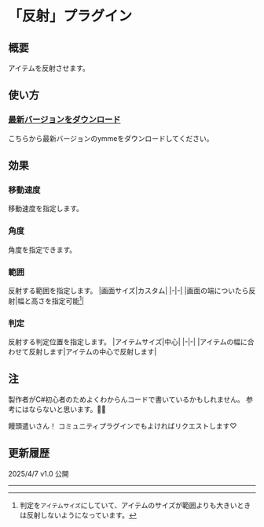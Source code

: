 # 「反射」プラグイン
## 概要
アイテムを反射させます。

## 使い方
### [最新バージョンをダウンロード](https://github.com/Dolphin-kun/ReflectEffect/releases/latest)
こちらから最新バージョンのymmeをダウンロードしてください。

## 効果
### 移動速度
移動速度を指定します。

### 角度
角度を指定できます。

### 範囲
反射する範囲を指定します。
|画面サイズ|カスタム|
|-|-|
|画面の端についたら反射|幅と高さを指定可能[^1]|

### 判定
反射する判定位置を指定します。
|アイテムサイズ|中心|
|-|-|
|アイテムの幅に合わせて反射します|アイテムの中心で反射します|



## 注
製作者がC#初心者のためよくわからんコードで書いているかもしれません。
参考にはならないと思います。🙇‍♂️

饅頭遣いさん！
コミュニティプラグインでもよければリクエストします♡


## 更新履歴
2025/4/7 v1.0 公開

---

[^1]: 判定を`アイテムサイズ`にしていて、アイテムのサイズが範囲よりも大きいときは反射しないようになっています。
